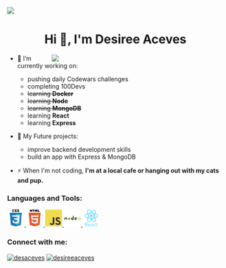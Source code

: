 <img src="https://github.com/Desace1938/desace1938/assets/97551971/cf2c0de1-69df-444a-9533-9e3988ac9611">
<h1 align="center">Hi 👋, I'm Desiree Aceves</h1>

<img align="right" width="400" src="https://user-images.githubusercontent.com/53329034/123502306-0fcdfc80-d669-11eb-87e4-d24cccfbbd00.gif">


- 🔭 I’m currently working on:
  -  pushing daily Codewars challenges
  -  completing 100Devs 
  -  <s>learning **Docker**</s>
  -  <s>learning **Node**</s>
  -  <s>learning **MongoDB**</s>
  -  learning **React**
  -  learning **Express**

- 🌱 My Future projects:
  -  improve backend development skills 
  -  build an app with Express & MongoDB

- ⚡ When I'm not coding, **I'm at a local cafe or hanging out with my cats and pup.**

<h3 align="left">Languages and Tools:</h3>
<p align="left"> <a href="https://www.w3schools.com/css/" target="_blank" rel="noreferrer"> <img src="https://raw.githubusercontent.com/devicons/devicon/master/icons/css3/css3-original-wordmark.svg" alt="css3" width="40" height="40"/> </a> <a href="https://www.w3.org/html/" target="_blank" rel="noreferrer"> <img src="https://raw.githubusercontent.com/devicons/devicon/master/icons/html5/html5-original-wordmark.svg" alt="html5" width="40" height="40"/> </a> <a href="https://developer.mozilla.org/en-US/docs/Web/JavaScript" target="_blank" rel="noreferrer"> <img src="https://raw.githubusercontent.com/devicons/devicon/master/icons/javascript/javascript-original.svg" alt="javascript" width="40" height="40"/> </a> <a href="https://nodejs.org" target="_blank" rel="noreferrer"> <img src="https://raw.githubusercontent.com/devicons/devicon/master/icons/nodejs/nodejs-original-wordmark.svg" alt="nodejs" width="40" height="40"/> </a> <a href="https://reactjs.org/" target="_blank" rel="noreferrer"> <img src="https://raw.githubusercontent.com/devicons/devicon/master/icons/react/react-original-wordmark.svg" alt="react" width="40" height="40"/> </a> </p>


<h3 align="left">Connect with me:</h3>
<p align="left">
<a href="https://twitter.com/desaceves" target="blank"><img align="center" src="https://raw.githubusercontent.com/rahuldkjain/github-profile-readme-generator/master/src/images/icons/Social/twitter.svg" alt="desaceves" height="30" width="40" /></a>
<a href="https://linkedin.com/in/desireeaceves" target="blank"><img align="center" src="https://raw.githubusercontent.com/rahuldkjain/github-profile-readme-generator/master/src/images/icons/Social/linked-in-alt.svg" alt="desireeaceves" height="30" width="40" /></a>
</p>
